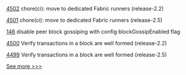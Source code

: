 
[4502](https://github.com/hyperledger/fabric/pull/4502) chore(ci): move to dedicated Fabric runners (release-2.2)

[4501](https://github.com/hyperledger/fabric/pull/4501) chore(ci): move to dedicated Fabric runners (release-2.5)

[146](https://github.com/hyperledger-labs/fabric-operator/pull/146) disable peer block gossiping with config blockGossipEnabled flag

[4500](https://github.com/hyperledger/fabric/pull/4500) Verify transactions in a block are well formed (release-2.2)

[4499](https://github.com/hyperledger/fabric/pull/4499) Verify transactions in a block are well formed (release-2.5)


[See more >>>](https://start-here.hyperledger.org/pull-requests)
